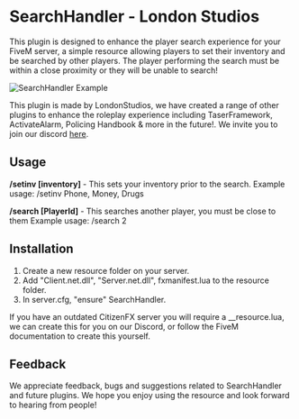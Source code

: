 # SearchHandler - London Studios
This plugin is designed to enhance the player search experience for your FiveM server, a simple resource allowing players to set their inventory and be searched by other players. The player performing the search must be within a close proximity or they will be unable to search!

![SearchHandler Example](https://i.imgur.com/IO4wnjH.png)

This plugin is made by LondonStudios, we have created a range of other plugins to enhance the roleplay experience including TaserFramework, ActivateAlarm, Policing Handbook & more in the future!.
We invite you to join our discord [here](https://discord.gg/AtPt9ND).
## Usage
**/setinv [inventory]** - This sets your inventory prior to the search.
Example usage: /setinv Phone, Money, Drugs

**/search [PlayerId]** - This searches another player, you must be close to them
Example usage: /search 2

## Installation
1. Create a new resource folder on your server.
2. Add "Client.net.dll", "Server.net.dll", fxmanifest.lua to the resource folder.
3. In server.cfg, "ensure" SearchHandler.

If you have an outdated CitizenFX server you will require a __resource.lua, we can create this for you on our Discord, or follow the FiveM documentation to create this yourself.

## Feedback
We appreciate feedback, bugs and suggestions related to SearchHandler and future plugins. We hope you enjoy using the resource and look forward to hearing from people!